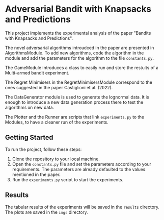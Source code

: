# Adversarial Bandit with Knapsacks and Predictions

This project implements the experimental analysis of the paper "Bandits with Knapsacks and Predictions". 

The novel adversarial algorithms introudced in the paper are presented in AlgorithmsModule. To add new algorithms, code the algorithm in the module and add the parameters for the algorithm to the file `constants.py`.

The GameModule introduces a class to easily run and store the restults of a Multi-armed bandit experiment.

The Regret Minimisers in the RegretMinimisersModule correspond to the ones suggested in the paper Castiglioni et al. (2022).

The DataGenerator module is used to generate the lognormal data. It is enough to introduce a new data generation process there to test the algorithms on new data.

The Plotter and the Runner are scripts that link `experiments.py` to the Modules, to have a cleaner run of the experiments.

## Getting Started

To run the project, follow these steps:

1. Clone the repository to your local machine.
2. Open the `constants.py` file and set the parameters according to your requirements. The parameters are already defaulted to the values mentioned in the paper.
3. Run the `experiments.py` script to start the experiments.

## Results

The tabular results of the experiments will be saved in the `results` directory. 
The plots are saved in the `imgs` directory.